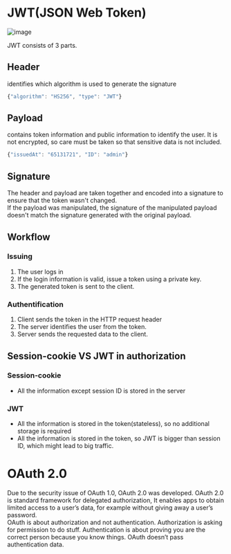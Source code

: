 # JWT(JSON Web Token)
![image](https://user-images.githubusercontent.com/67142421/183502457-7ba21a27-068e-4421-9670-e1f1736208ca.png)

JWT consists of 3 parts.
## Header
identifies which algorithm is used to generate the signature
~~~javascript
{"algorithm": "HS256", "type": "JWT"}
~~~
## Payload
contains token information and public information to identify the user. It is not encrypted, so care must be taken so that sensitive data is not included.
~~~javascript
{"issuedAt": "65131721", "ID": "admin"}
~~~
## Signature
The header and payload are taken together and encoded into a signature to ensure that the token wasn't changed.<br>
If the payload was manipulated, the signature of the manipulated payload doesn't match the signature generated with the original payload.

## Workflow
### Issuing
1. The user logs in
2. If the login information is valid, issue a token using a private key.
3. The generated token is sent to the client.
### Authentification
1. Client sends the token in the HTTP request header
2. The server identifies the user from the token.
3. Server sends the requested data to the client.

## Session-cookie VS JWT in authorization
### Session-cookie
- All the information except session ID is stored in the server
### JWT
- All the information is stored in the token(stateless), so no additional storage is required
- All the information is stored in the token, so JWT is bigger than session ID, which might lead to big traffic.

# OAuth 2.0
Due to the security issue of OAuth 1.0, OAuth 2.0 was developed.
OAuth 2.0 is standard framework for delegated authorization, It enables apps to obtain limited access to a user’s data, for example without giving away a user’s password.<br>
OAuth is about authorization and not authentication. Authorization is asking for permission to do stuff. Authentication is about proving you are the correct person because you know things. OAuth doesn’t pass authentication data.
